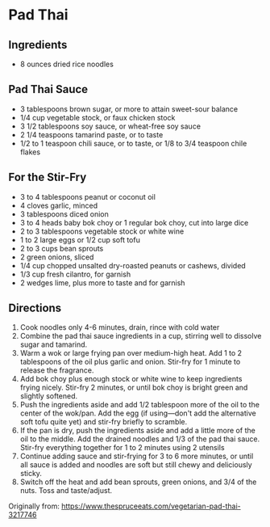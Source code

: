 Pad Thai 
=========

Ingredients
-----------
* 8 ounces dried rice noodles

Pad Thai Sauce
-----------
 * 3 tablespoons brown sugar, or more to attain sweet-sour balance
 * 1/4 cup vegetable stock, or faux chicken stock
 * 3 1/2 tablespoons soy sauce, or wheat-free soy sauce
 * 2 1/4 teaspoons tamarind paste, or to taste
 * 1/2 to 1 teaspoon chili sauce, or to taste, or 1/8 to 3/4 teaspoon chile flakes

For the Stir-Fry
-----------
 * 3 to 4 tablespoons peanut or coconut oil
 * 4 cloves garlic, minced
 * 3 tablespoons diced onion
 * 3 to 4 heads baby bok choy or 1 regular bok choy, cut into large dice
 * 2 to 3 tablespoons vegetable stock or white wine
 * 1 to 2 large eggs or 1/2 cup soft tofu
 * 2 to 3 cups bean sprouts
 * 2 green onions, sliced
 * 1/4 cup chopped unsalted dry-roasted peanuts or cashews, divided
 * 1/3 cup fresh cilantro, for garnish
 * 2 wedges lime, plus more to taste and for garnish

Directions
---------

1. Cook noodles only 4-6 minutes, drain, rince with cold water
2. Combine the pad thai sauce ingredients in a cup, stirring well to dissolve sugar and tamarind.
3. Warm a wok or large frying pan over medium-high heat. Add 1 to 2 tablespoons of the oil plus garlic and onion. Stir-fry for 1 minute to release the fragrance. 
4. Add bok choy plus enough stock or white wine to keep ingredients frying nicely. Stir-fry 2 minutes, or until bok choy is bright green and slightly softened. 
5. Push the ingredients aside and add 1/2 tablespoon more of the oil to the center of the wok/pan. Add the egg (if using—don't add the alternative soft tofu quite yet) and stir-fry briefly to scramble. 
6. If the pan is dry, push the ingredients aside and add a little more of the oil to the middle. Add the drained noodles and 1/3 of the pad thai sauce. Stir-fry everything together for 1 to 2 minutes using 2 utensils 
7. Continue adding sauce and stir-frying for 3 to 6 more minutes, or until all sauce is added and noodles are soft but still chewy and deliciously sticky. 
8. Switch off the heat and add bean sprouts, green onions, and 3/4 of the nuts. Toss and taste/adjust.

Originally from:
  https://www.thespruceeats.com/vegetarian-pad-thai-3217746
